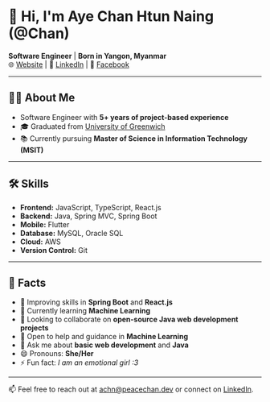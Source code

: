 # 👋 Hi, I'm Aye Chan Htun Naing (@Chan)

**Software Engineer** | **Born in Yangon, Myanmar**  
🌐 [Website](https://peacechan.dev) | 💼 [LinkedIn](https://www.linkedin.com/in/ayechanhtunnaing) | 📘 [Facebook](https://facebook.com/achn.peacechan)

---

## 👩‍💻 About Me

- Software Engineer with **5+ years of project-based experience**  
- 🎓 Graduated from [University of Greenwich](https://www.gre.ac.uk/)  
- 📚 Currently pursuing **Master of Science in Information Technology (MSIT)**  

---

## 🛠️ Skills

- **Frontend:** JavaScript, TypeScript, React.js  
- **Backend:** Java, Spring MVC, Spring Boot  
- **Mobile:** Flutter  
- **Database:** MySQL, Oracle SQL  
- **Cloud:** AWS  
- **Version Control:** Git  

---

## 📌 Facts

- 🔭 Improving skills in **Spring Boot** and **React.js**  
- 🌱 Currently learning **Machine Learning**  
- 👯 Looking to collaborate on **open-source Java web development projects**  
- 🤔 Open to help and guidance in **Machine Learning**  
- 💬 Ask me about **basic web development** and **Java**  
- 😄 Pronouns: **She/Her**  
- ⚡ Fun fact: *I am an emotional girl :3*  

---

📫 Feel free to reach out at [achn@peacechan.dev](mailto:achn@peacechan.dev) or connect on [LinkedIn](https://www.linkedin.com/in/ayechanhtunnaing).
